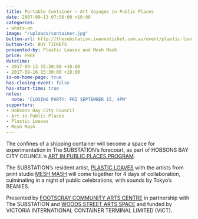 ```yaml
---
title: Portable Container – Art Voyages in Public Places
date: 2007-09-13 07:56:00 +10:00
categories:
- whats-on
image: "/uploads/container.jpg"
button-url: http://thesubstation.iwannaticket.com.au/event/plastic-loaves-makes-you-spring-MTI5NDk
button-txt: BUY TICKETS
presented-by: Plastic Loaves and Mesh Mash
price: FREE
datetime:
- 2017-09-13 15:30:00 +10:00
- 2017-09-16 15:30:00 +10:00
is-on-home-page: true
has-closing-event: false
has-start-time: true
notes:
  note: 'CLOSING PARTY: FRI SEPTEMBER 15, 4PM'
supporters:
- Hobsons Bay City Council
- Art in Public Places
- Plastic Loaves
- Mesh Mash
---
```


The confines of a shipping container will become a space for experimentation in The SUBSTATION’s forecourt, as part of HOBSONS BAY CITY COUNCIL’s [ART IN PUBLIC PLACES PROGRAM](https://www.facebook.com/Artinpublicplaces/).

The SUBSTATION’s resident artist, [PLASTIC LOAVES](http://www.plasticloaves.com/) with the artists from print studio [MESH MASH](http://www.meshmashdesign.com.au/) will come together for 4 days of collaboration, culminating in a night of public celebrations, with sounds by Tokyo’s BEANIES.

Presented by [FOOTSCRAY COMMUNITY ARTS CENTRE](http://footscrayarts.com/) in partnership with The SUBSTATION and [WOODS STREET ARTS SPACE](https://www.facebook.com/woodsstreetarts/) and funded by VICTORIA INTERNATIONAL CONTAINER TERMINAL LIMITED (VICT).